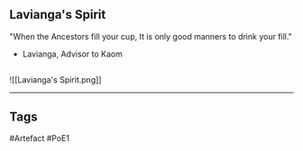 ## Lavianga's Spirit
"When the Ancestors fill your cup,
It is only good manners to drink your fill."
- Lavianga, Advisor to Kaom
##
![[Lavianga's Spirit.png]]

---
## Tags
#Artefact
#PoE1